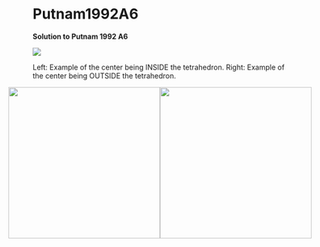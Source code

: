 # Putnam1992A6

**Solution to Putnam 1992 A6**

![](input.gif)

Left: Example of the center being INSIDE the tetrahedron.
Right: Example of the center being OUTSIDE the tetrahedron.
<div style="display: flex; justify-content: center;">
    <img src="inside.gif" width="300">
    <img src="outside.gif" width="300">
</div>
